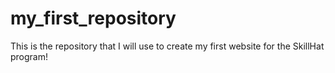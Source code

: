 # my_first_repository
This is the repository that I will use to create my first website for the SkillHat program!

